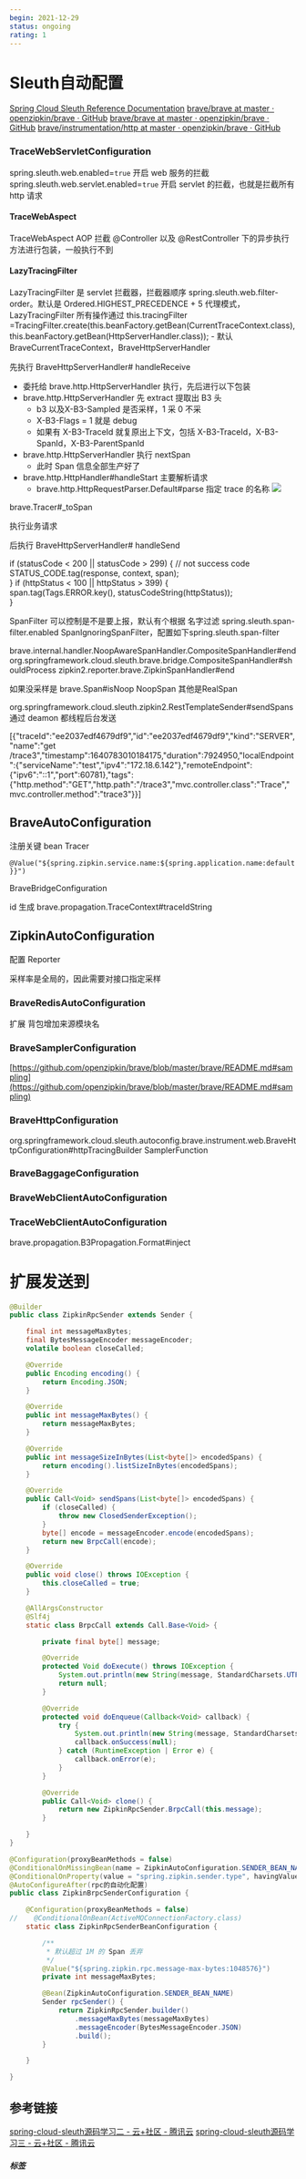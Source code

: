 ```yaml
---
begin: 2021-12-29
status: ongoing
rating: 1
---
```


# Sleuth自动配置

[Spring Cloud Sleuth Reference Documentation](https://docs.spring.io/spring-cloud-sleuth/docs/3.0.4/reference/htmlsingle/#common-application-properties)
[brave/brave at master · openzipkin/brave · GitHub](https://github.com/openzipkin/brave/tree/master/brave)
[brave/brave at master · openzipkin/brave · GitHub](https://github.com/openzipkin/brave/tree/master/brave#baggage)
[brave/instrumentation/http at master · openzipkin/brave · GitHub](https://github.com/openzipkin/brave/tree/master/instrumentation/http)


### TraceWebServletConfiguration
spring.sleuth.web.enabled=`true` 开启 web 服务的拦截
spring.sleuth.web.servlet.enabled=`true`  开启 servlet 的拦截，也就是拦截所有 http 请求

#### TraceWebAspect

 TraceWebAspect AOP 拦截 @Controller 以及 @RestController 下的异步执行方法进行包装，一般执行不到

#### LazyTracingFilter
LazyTracingFilter 是 servlet 拦截器，拦截器顺序 spring.sleuth.web.filter-order。默认是 Ordered.HIGHEST_PRECEDENCE + 5
代理模式，LazyTracingFilter 所有操作通过 this.tracingFilter =TracingFilter.create(this.beanFactory.getBean(CurrentTraceContext.class),  
 this.beanFactory.getBean(HttpServerHandler.class));
	- 默认 BraveCurrentTraceContext，BraveHttpServerHandler

先执行 BraveHttpServerHandler# handleReceive
- 委托给 brave.http.HttpServerHandler 执行，先后进行以下包装
- brave.http.HttpServerHandler 先 extract 提取出 B3 头
	- b3 以及X-B3-Sampled 是否采样，1 采 0 不采
	- X-B3-Flags = 1 就是 debug
	- 如果有 X-B3-TraceId 就复原出上下文，包括 X-B3-TraceId，X-B3-SpanId，X-B3-ParentSpanId
- brave.http.HttpServerHandler 执行 nextSpan
	- 此时 Span 信息全部生产好了
- brave.http.HttpHandler#handleStart 主要解析请求
	- brave.http.HttpRequestParser.Default#parse 指定 trace 的名称
![](image/Pasted%20image%2020211229181647.png)

brave.Tracer#_toSpan

执行业务请求

后执行 BraveHttpServerHandler# handleSend

if (statusCode < 200 || statusCode > 299) { // not success code  
 STATUS_CODE.tag(response, context, span);  
}
if (httpStatus < 100 || httpStatus > 399) {  
 span.tag(Tags.ERROR.key(), statusCodeString(httpStatus));  
}

SpanFilter 可以控制是不是要上报，默认有个根据 名字过滤
spring.sleuth.span-filter.enabled
SpanIgnoringSpanFilter，配置如下spring.sleuth.span-filter


brave.internal.handler.NoopAwareSpanHandler.CompositeSpanHandler#end
org.springframework.cloud.sleuth.brave.bridge.CompositeSpanHandler#shouldProcess
zipkin2.reporter.brave.ZipkinSpanHandler#end

如果没采样是 brave.Span#isNoop NoopSpan 其他是RealSpan


org.springframework.cloud.sleuth.zipkin2.RestTemplateSender#sendSpans 通过 deamon 都线程后台发送

[{"traceId":"ee2037edf4679df9","id":"ee2037edf4679df9","kind":"SERVER","name":"get /trace3","timestamp":1640783010184175,"duration":7924950,"localEndpoint":{"serviceName":"test","ipv4":"172.18.6.142"},"remoteEndpoint":{"ipv6":"::1","port":60781},"tags":{"http.method":"GET","http.path":"/trace3","mvc.controller.class":"Trace","mvc.controller.method":"trace3"}}]





## BraveAutoConfiguration
注册关键 bean Tracer

`@Value("${spring.zipkin.service.name:${spring.application.name:default}}")`

BraveBridgeConfiguration


id 生成 brave.propagation.TraceContext#traceIdString

## ZipkinAutoConfiguration
配置 Reporter


采样率是全局的，因此需要对接口指定采样

### BraveRedisAutoConfiguration

扩展 背包增加来源模块名


### BraveSamplerConfiguration
[https://github.com/openzipkin/brave/blob/master/brave/README.md#sampling](https://github.com/openzipkin/brave/blob/master/brave/README.md#sampling)


### BraveHttpConfiguration
org.springframework.cloud.sleuth.autoconfig.brave.instrument.web.BraveHttpConfiguration#httpTracingBuilder
SamplerFunction

### BraveBaggageConfiguration

### BraveWebClientAutoConfiguration

### TraceWebClientAutoConfiguration
brave.propagation.B3Propagation.Format#inject

# 扩展发送到

```java
@Builder
public class ZipkinRpcSender extends Sender {

    final int messageMaxBytes;
    final BytesMessageEncoder messageEncoder;
    volatile boolean closeCalled;

    @Override
    public Encoding encoding() {
        return Encoding.JSON;
    }

    @Override
    public int messageMaxBytes() {
        return messageMaxBytes;
    }

    @Override
    public int messageSizeInBytes(List<byte[]> encodedSpans) {
        return encoding().listSizeInBytes(encodedSpans);
    }

    @Override
    public Call<Void> sendSpans(List<byte[]> encodedSpans) {
        if (closeCalled) {
            throw new ClosedSenderException();
        }
        byte[] encode = messageEncoder.encode(encodedSpans);
        return new BrpcCall(encode);
    }

    @Override
    public void close() throws IOException {
        this.closeCalled = true;
    }

    @AllArgsConstructor
    @Slf4j
    static class BrpcCall extends Call.Base<Void> {

        private final byte[] message;

        @Override
        protected Void doExecute() throws IOException {
            System.out.println(new String(message, StandardCharsets.UTF_8));
            return null;
        }

        @Override
        protected void doEnqueue(Callback<Void> callback) {
            try {
                System.out.println(new String(message, StandardCharsets.UTF_8));
                callback.onSuccess(null);
            } catch (RuntimeException | Error e) {
                callback.onError(e);
            }
        }

        @Override
        public Call<Void> clone() {
            return new ZipkinRpcSender.BrpcCall(this.message);
        }

    }
}
```

```java
@Configuration(proxyBeanMethods = false)
@ConditionalOnMissingBean(name = ZipkinAutoConfiguration.SENDER_BEAN_NAME)
@ConditionalOnProperty(value = "spring.zipkin.sender.type", havingValue = "rpc", matchIfMissing = false)
@AutoConfigureAfter(rpc的自动化配置)
public class ZipkinBrpcSenderConfiguration {

    @Configuration(proxyBeanMethods = false)
//    @ConditionalOnBean(ActiveMQConnectionFactory.class)
    static class ZipkinRpcSenderBeanConfiguration {

        /**
         * 默认超过 1M 的 Span 丢弃
         */
        @Value("${spring.zipkin.rpc.message-max-bytes:1048576}")
        private int messageMaxBytes;

        @Bean(ZipkinAutoConfiguration.SENDER_BEAN_NAME)
        Sender rpcSender() {
            return ZipkinRpcSender.builder()
                .messageMaxBytes(messageMaxBytes)
                .messageEncoder(BytesMessageEncoder.JSON)
                .build();
        }

    }

}

```


## 参考链接

[spring-cloud-sleuth源码学习二 - 云+社区 - 腾讯云](https://cloud.tencent.com/developer/article/1884429?from=10680)
[spring-cloud-sleuth源码学习三 - 云+社区 - 腾讯云](https://cloud.tencent.com/developer/article/1886833?from=10680)

##### 标签
